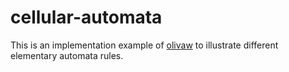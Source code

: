 # cellular-automata 

This is an implementation example of [olivaw](https://github.com/lrlna/olivaw) to illustrate different elementary automata rules. 
